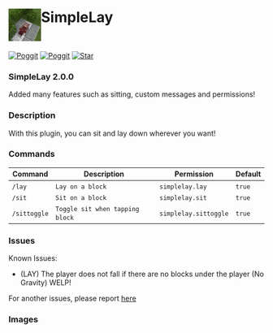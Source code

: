 <h1>SimpleLay<img src="https://github.com/brokiem/SimpleLay/blob/master/assets/logo.PNG" height="64" width="64" align="left" alt=""></h1><br>

[![Poggit](https://poggit.pmmp.io/shield.state/SimpleLay)](https://poggit.pmmp.io/p/SimpleLay)
[![Poggit](https://poggit.pmmp.io/shield.dl.total/SimpleLay)](https://poggit.pmmp.io/p/SimpleLay)
[![Star](https://githubbadges.com/star.svg?user=brokiem&repo=SimpleLay&style=flat&color=fff&background=007ec6)](https://github.com/brokiem/SimpleLay/stargazers) <br>

### SimpleLay 2.0.0
Added many features such as sitting, custom messages and permissions!

### Description

With this plugin, you can sit and lay down wherever you want!

### Commands
| Command | Description | Permission | Default |
| --- | --- | --- | --- |
| ```/lay``` | ```Lay on a block``` | ```simplelay.lay``` | ```true``` |
| ```/sit``` | ```Sit on a block``` | ```simplelay.sit``` | ```true``` |
| ```/sittoggle``` | ```Toggle sit when tapping block``` | ```simplelay.sittoggle``` | ```true``` |

### Issues
Known Issues: 
- (LAY) The player does not fall if there are no blocks under the player (No Gravity) WELP!

For another issues, please report [here](https://github.com/brokiem/SimpleLay/issues/new)

### Images
<img src="https://github.com/brokiem/SimpleLay/blob/master/assets/laying2.PNG" alt="">
